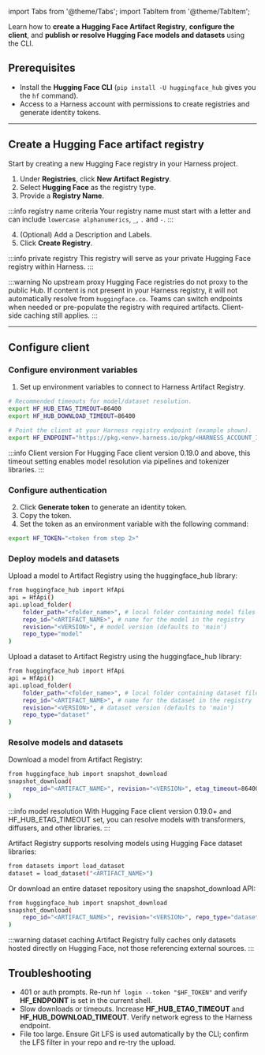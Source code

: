 
import Tabs from '@theme/Tabs';
import TabItem from '@theme/TabItem';

Learn how to **create a Hugging Face Artifact Registry**, **configure the client**, and **publish or resolve Hugging Face models and datasets** using the CLI.

## Prerequisites
- Install the **Hugging Face CLI** (`pip install -U huggingface_hub` gives you the `hf` command).  
- Access to a Harness account with permissions to create registries and generate identity tokens.

---

## Create a Hugging Face artifact registry
Start by creating a new Hugging Face registry in your Harness project.

1. Under **Registries**, click **New Artifact Registry**.
2. Select **Hugging Face** as the registry type.
3. Provide a **Registry Name**.
   
:::info registry name criteria
Your registry name must start with a letter and can include `lowercase alphanumerics`, `_`, `.` and `-`.
:::

4. (Optional) Add a Description and Labels.
5. Click **Create Registry**.

:::info private registry
This registry will serve as your private Hugging Face registry within Harness.
:::

:::warning No upstream proxy
Hugging Face registries do not proxy to the public Hub. If content is not present in your Harness registry, it will not automatically resolve from `huggingface.co`. Teams can switch endpoints when needed or pre-populate the registry with required artifacts. Client-side caching still applies.
:::

---

## Configure client

### Configure environment variables
1. Set up environment variables to connect to Harness Artifact Registry.
```bash
# Recommended timeouts for model/dataset resolution.
export HF_HUB_ETAG_TIMEOUT=86400
export HF_HUB_DOWNLOAD_TIMEOUT=86400

# Point the client at your Harness registry endpoint (example shown).
export HF_ENDPOINT="https://pkg.<env>.harness.io/pkg/<HARNESS_ACCOUNT_ID>/<REGISTRY_NAME>/huggingface"
```

:::info Client version
For Hugging Face client version 0.19.0 and above, this timeout setting enables model resolution via pipelines and tokenizer libraries.
:::

### Configure authentication
2. Click **Generate token** to generate an identity token.
3. Copy the token.
4. Set the token as an environment variable with the following command:
```bash
export HF_TOKEN="<token from step 2>"
```

### Deploy models and datasets
<Tabs groupId="models-datasets">
<TabItem value="models" label="Models">

Upload a model to Artifact Registry using the huggingface_hub library:
```bash
from huggingface_hub import HfApi
api = HfApi()
api.upload_folder(
    folder_path="<folder_name>", # local folder containing model files
    repo_id="<ARTIFACT_NAME>", # name for the model in the registry
    revision="<VERSION>", # model version (defaults to 'main')
    repo_type="model"
)
```
</TabItem>
<TabItem value="datasets" label="Datasets">

Upload a dataset to Artifact Registry using the huggingface_hub library:
```bash
from huggingface_hub import HfApi
api = HfApi()
api.upload_folder(
    folder_path="<folder_name>", # local folder containing dataset files
    repo_id="<ARTIFACT_NAME>", # name for the dataset in the registry
    revision="<VERSION>", # dataset version (defaults to 'main')
    repo_type="dataset"
)
```
</TabItem>
</Tabs>

### Resolve models and datasets
<Tabs groupId="models-datasets">
<TabItem value="models" label="Models">

Download a model from Artifact Registry:
```bash
from huggingface_hub import snapshot_download
snapshot_download(
    repo_id="<ARTIFACT_NAME>", revision="<VERSION>", etag_timeout=86400
)
```

:::info model resolution
With Hugging Face client version 0.19.0+ and HF_HUB_ETAG_TIMEOUT set, you can resolve models with transformers, diffusers, and other libraries.
:::

</TabItem>
<TabItem value="datasets" label="Datasets">

Artifact Registry supports resolving models using Hugging Face dataset libraries:
```bash
from datasets import load_dataset
dataset = load_dataset("<ARTIFACT_NAME>")
```

Or download an entire dataset repository using the snapshot_download API:
```bash
from huggingface_hub import snapshot_download
snapshot_download(
    repo_id="<ARTIFACT_NAME>", revision="<VERSION>", repo_type="dataset", etag_timeout=86400
)
```

:::warning dataset caching
Artifact Registry fully caches only datasets hosted directly on Hugging Face, not those referencing external sources.
:::
</TabItem>
</Tabs>

## Troubleshooting
- 401 or auth prompts. Re-run `hf login --token "$HF_TOKEN"` and verify **HF_ENDPOINT** is set in the current shell.
- Slow downloads or timeouts. Increase **HF_HUB_ETAG_TIMEOUT** and **HF_HUB_DOWNLOAD_TIMEOUT**. Verify network egress to the Harness endpoint.
- File too large. Ensure Git LFS is used automatically by the CLI; confirm the LFS filter in your repo and re-try the upload.